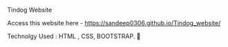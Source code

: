 Tindog Website 

Access this website here - https://sandeep0306.github.io/Tindog_website/

Technolgy Used : HTML , CSS, BOOTSTRAP.

